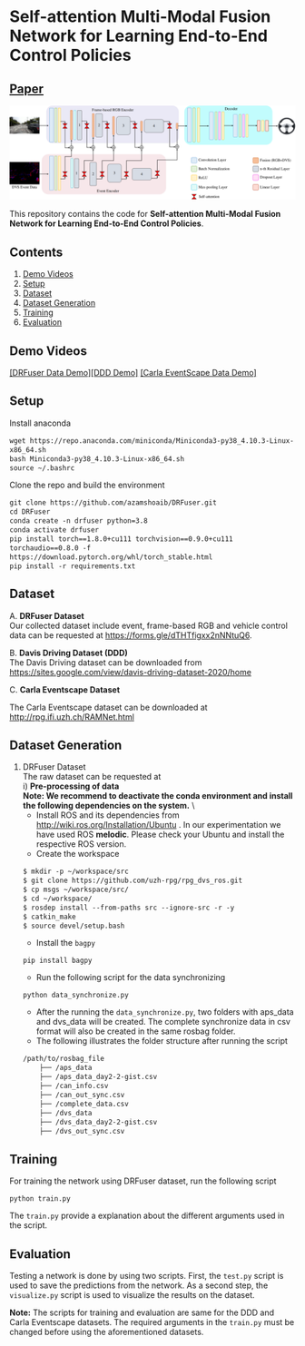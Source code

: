 # Self-attention Multi-Modal Fusion Network for Learning End-to-End Control Policies
## [Paper]() 
![](./assets/img/framework.png)

This repository contains the code for **Self-attention Multi-Modal Fusion Network for Learning End-to-End Control Policies**. 


## **Contents**
1. [Demo Videos](#demo-videos)
2. [Setup](#setup)
3. [Dataset](#dataset)
4. [Dataset Generation](#dataset-generation)
5. [Training](#training)
6. [Evaluation](#evaluation)


## **Demo Videos**
[[DRFuser Data Demo]](https://photos.app.goo.gl/tPomcSXxqgr4fWwT8)[[DDD Demo]](https://photos.app.goo.gl/1qXs5jcDzAZKehZT8) [[Carla EventScape Data Demo]](https://photos.app.goo.gl/CskC8qJbxZhk843U7)


## **Setup**
Install anaconda
```Shell
wget https://repo.anaconda.com/miniconda/Miniconda3-py38_4.10.3-Linux-x86_64.sh
bash Miniconda3-py38_4.10.3-Linux-x86_64.sh
source ~/.bashrc
```

Clone the repo and build the environment
```Shell
git clone https://github.com/azamshoaib/DRFuser.git
cd DRFuser
conda create -n drfuser python=3.8
conda activate drfuser
pip install torch==1.8.0+cu111 torchvision==0.9.0+cu111 torchaudio==0.8.0 -f https://download.pytorch.org/whl/torch_stable.html
pip install -r requirements.txt
```
## **Dataset**
A. **DRFuser Dataset** \
Our collected dataset include event, frame-based RGB and vehicle control data can be requested at https://forms.gle/dTHTfigxx2nNNtuQ6.

B. **Davis Driving Dataset (DDD)** \
The Davis Driving dataset can be downloaded from https://sites.google.com/view/davis-driving-dataset-2020/home

C. **Carla Eventscape Dataset**

The Carla Eventscape dataset can be downloaded at http://rpg.ifi.uzh.ch/RAMNet.html

## **Dataset Generation**
1. DRFuser Dataset \
The raw dataset can be requested at \
i) **Pre-processing of data** \
**Note: We recommend to deactivate the conda environment and install the following dependencies on the system.** \
    - Install ROS and its dependencies from http://wiki.ros.org/Installation/Ubuntu . In our experimentation we have used ROS **melodic**. Please check your Ubuntu and install the respective ROS version.
    - Create the workspace
    ```Shell
    $ mkdir -p ~/workspace/src
    $ git clone https://github.com/uzh-rpg/rpg_dvs_ros.git
    $ cp msgs ~/workspace/src/
    $ cd ~/workspace/
    $ rosdep install --from-paths src --ignore-src -r -y
    $ catkin_make
    $ source devel/setup.bash
    ```
    - Install the ```bagpy```
    ```
    pip install bagpy
    ```
    - Run the following script for the data synchronizing
    ```
    python data_synchronize.py
    ```
    - After the running the ```data_synchronize.py```, two folders with aps_data and dvs_data will be created. The complete synchronize data in csv format will also be created in the same rosbag folder.
    - The following illustrates the folder structure after running the script
    ```
    /path/to/rosbag_file
        ├── /aps_data
        ├── /aps_data_day2-2-gist.csv
        ├── /can_info.csv
        ├── /can_out_sync.csv
        ├── /complete_data.csv
        ├── /dvs_data
        ├── /dvs_data_day2-2-gist.csv
        ├── /dvs_out_sync.csv
    ```

## **Training**

For training the network using DRFuser dataset, run the following script
```
python train.py
```
The ```train.py``` provide a explanation about the different arguments used in the script.

## **Evaluation**

Testing a network is done by using two scripts. First, the ```test.py``` script is used to save the predictions from the network. As a second step, the ```visualize.py``` script is used to visualize the results on the dataset.

**Note:** The scripts for training and evaluation are same for the DDD and Carla Eventscape datasets. The required arguments in the ```train.py``` must be changed before using the aforementioned datasets.










